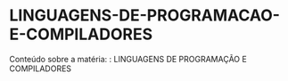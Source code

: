 # LINGUAGENS-DE-PROGRAMACAO-E-COMPILADORES
Conteúdo sobre a matéria: : LINGUAGENS DE PROGRAMAÇÃO E COMPILADORES